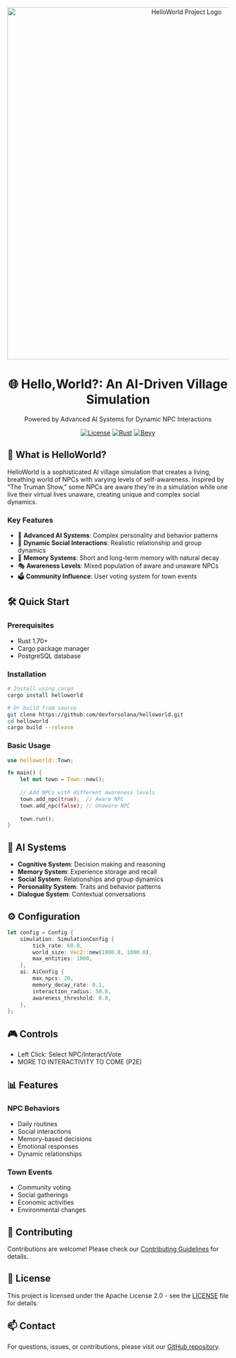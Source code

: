 <div align="center">
<img src="https://cdn.prod.website-files.com/674396c59212c6ea348b24e0/67a50f4b72d388d117c10c27_hello%20world.png" alt="HelloWorld Project Logo" width="800"/>

# 🌐 Hello,World?: An AI-Driven Village Simulation
<p>Powered by Advanced AI Systems for Dynamic NPC Interactions</p>

[![License](https://img.shields.io/badge/License-Apache_2.0-blue.svg)](https://opensource.org/licenses/Apache-2.0)
[![Rust](https://img.shields.io/badge/rust-1.70%2B-orange.svg)](https://www.rust-lang.org/)
[![Bevy](https://img.shields.io/badge/Bevy-0.12-yellow)](https://bevyengine.org/)
</div>

## 🚀 What is HelloWorld?

HelloWorld is a sophisticated AI village simulation that creates a living, breathing world of NPCs with varying levels of self-awareness. Inspired by "The Truman Show," some NPCs are aware they're in a simulation while one live their virtual lives unaware, creating unique and complex social dynamics.

### Key Features

- 🧠 **Advanced AI Systems**: Complex personality and behavior patterns
- 🤝 **Dynamic Social Interactions**: Realistic relationship and group dynamics
- 💭 **Memory Systems**: Short and long-term memory with natural decay
- 🎭 **Awareness Levels**: Mixed population of aware and unaware NPCs
- 🗳️ **Community Influence**: User voting system for town events

## 🛠️ Quick Start

### Prerequisites

- Rust 1.70+
- Cargo package manager
- PostgreSQL database

### Installation

```bash
# Install using cargo
cargo install helloworld

# Or build from source
git clone https://github.com/devforsolana/helloworld.git
cd helloworld
cargo build --release
```

### Basic Usage

```rust
use helloworld::Town;

fn main() {
    let mut town = Town::new();
    
    // Add NPCs with different awareness levels
    town.add_npc(true);  // Aware NPC
    town.add_npc(false); // Unaware NPC
    
    town.run();
}
```

## 🧠 AI Systems

- **Cognitive System**: Decision making and reasoning
- **Memory System**: Experience storage and recall
- **Social System**: Relationships and group dynamics
- **Personality System**: Traits and behavior patterns
- **Dialogue System**: Contextual conversations

## ⚙️ Configuration

```rust
let config = Config {
    simulation: SimulationConfig {
        tick_rate: 60.0,
        world_size: Vec2::new(1000.0, 1000.0),
        max_entities: 1000,
    },
    ai: AiConfig {
        max_npcs: 20,
        memory_decay_rate: 0.1,
        interaction_radius: 50.0,
        awareness_threshold: 0.8,
    },
};
```

## 🎮 Controls

- Left Click: Select NPC/Interact/Vote
- MORE TO INTERACTIVITY TO COME (P2E)

## 📊 Features

### NPC Behaviors

- Daily routines
- Social interactions
- Memory-based decisions
- Emotional responses
- Dynamic relationships

### Town Events

- Community voting
- Social gatherings
- Economic activities
- Environmental changes

## 🤝 Contributing

Contributions are welcome! Please check our [Contributing Guidelines](CONTRIBUTING.md) for details.

## 📝 License

This project is licensed under the Apache License 2.0 - see the [LICENSE](LICENSE) file for details.

## 📫 Contact

For questions, issues, or contributions, please visit our [GitHub repository](https://github.com/devforsolana/helloworld).
